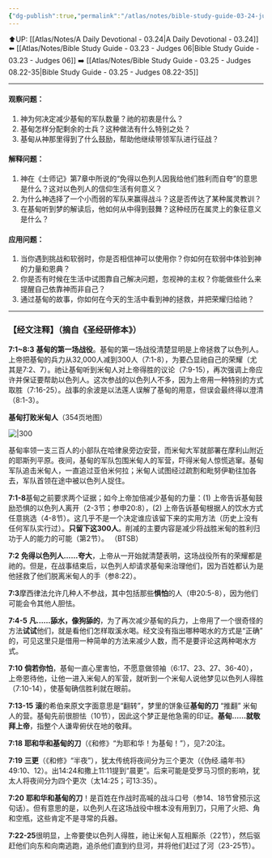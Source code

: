 ```yaml
---
{"dg-publish":true,"permalink":"/atlas/notes/bible-study-guide-03-24-judges-07/","noteIcon":""}
---
```


⬆️UP: [[Atlas/Notes/A Daily Devotional - 03.24\|A Daily Devotional - 03.24]]
⬅️ [[Atlas/Notes/Bible Study Guide - 03.23 - Judges 06\|Bible Study Guide - 03.23 - Judges 06]]
➡️ [[Atlas/Notes/Bible Study Guide - 03.25 - Judges 08.22-35\|Bible Study Guide - 03.25 - Judges 08.22-35]] 

---

#### 观察问题：

1. 神为何决定减少基甸的军队数量？祂的初衷是什么？
2. 基甸怎样分配剩余的士兵？这种做法有什么特别之处？
3. 基甸从神那里得到了什么鼓励，帮助他继续带领军队进行征战？

#### 解释问题：

1. 神在《士师记》第7章中所说的“免得以色列人因我给他们胜利而自夸”的意思是什么？这对以色列人的信仰生活有何意义？
2. 为什么神选择了一个小而弱的军队来赢得战斗？这是否传达了某种属灵教训？
3. 在基甸听到梦的解读后，他如何从中得到鼓舞？这种经历在属灵上的象征意义是什么？

#### 应用问题：

1. 当你遇到挑战和软弱时，你是否相信神可以使用你？你如何在软弱中体验到神的力量和恩典？
2. 你是否有时候在生活中试图靠自己解决问题，忽视神的主权？你能做些什么来提醒自己依靠神而非自己？
3. 通过基甸的故事，你如何在今天的生活中看到神的拯救，并把荣耀归给祂？

---
### 【经文注释】（摘自《圣经研修本》）

**7:1~8:3** **基甸的第一场战役**。基甸的第一场战役清楚显明是上帝拯救了以色列人。上帝把基甸的兵力从32,000人减到300人（7:1-8），为要凸显祂自己的荣耀（尤其是7:2、7）。祂让基甸听到米甸人对上帝得胜的议论（7:9-15），再次强调上帝应许并保证要帮助以色列人。这次参战的以色列人不多，因为上帝用一种特别的方式取胜（7:16-25）。战事的余波是以法莲人误解了基甸的用意，但误会最终得以澄清（8:1-3）。

**基甸打败米甸人**（354页地图）

![|300](https://yimawusi.net/wp-content/uploads/2023/04/map-07-05-p-354.jpg?w=667)

基甸率领一支三百人的小部队在哈律泉旁边安营，而米甸大军就部署在摩利山附近的耶斯列平原。夜间，基甸的军队包围米甸人的军营，吓得米甸人惊慌逃窜。基甸军队追击米甸人，一直追过亚伯米何拉；米甸人试图经过疏割和毗努伊勒往加各去，军队首领在途中被以色列人捉住。

**7:1-8**基甸之前要求两个证据；如今上帝加倍减少基甸的力量：(1) 上帝告诉基甸鼓励恐惧的以色列人离开（2-3节；参申20:8），(2) 上帝告诉基甸根据人的饮水方式任意挑选（4-8节）。这几乎不是一个决定谁应该留下来的实用方法（历史上没有任何军队实行过）。**只留下这300人**。削减的主要内容是减少将战胜米甸的胜利归功于人的能力的可能（第2节）。 （BTSB）

**7:2** **免得以色列人……夸大**，上帝从一开始就清楚表明，这场战役所有的荣耀都是祂的。但是，在战事结束后，以色列人却请求基甸来治理他们，因为百姓都认为是他拯救了他们脱离米甸人的手（参8:22）。

**7:3**摩西律法允许几种人不参战，其中包括那些**惧怕**的人（申20:5-8），因为他们可能会令其他人胆怯。

**7:4-5** **凡……舔水，像狗舔的**，为了再次减少基甸的兵力，上帝用了一个很奇怪的方法**试试**他们，就是看他们怎样取溪水喝。经文没有指出哪种喝水的方式是“正确” 的，可见这里只是借用一种简单的方法来减少人数，而不是要评论这两种喝水方式。

**7:10** **倘若你怕**，基甸一直心里害怕，不愿意做领袖（6:17、23、27、36-40），上帝恩待他，让他一进入米甸人的军营，就听到一个米甸人说他梦见以色列人得胜（7:10-14），使基甸确信胜利就在眼前。

**7:13-15** **滚**的希伯来原文字面意思是“翻转”，梦里的饼象征**基甸的刀** “推翻” 米甸人的营。基甸先前很胆怯（10节），因此这个梦正是他急需的印证。**基甸……就敬拜上帝**，指整个人谦卑俯伏在地的敬拜。

**7:18** **耶和华和基甸的刀**（《和修》“为耶和华！为基甸！”），见7:20注。

**7:19** **三更**（《和修》“半夜”），犹太传统将夜间分为三个更次（《伪经.禧年书》49:10、12）。出14:24和撒上11:11提到“晨更”。后来可能是受罗马习惯的影响，犹太人将夜间分为四个更次（太14:25；可13:35）。

**7:20** **耶和华和基甸的刀**！是百姓在作战时高喊的战斗口号（参14、18节曾预示这句话）。但有意思的是，以色列人在这场战役中根本没有用到刀，只用了火把、角和空瓶，这些肯定不是寻常的兵器。

**7:22-25**很明显，上帝要使以色列人得胜，祂让米甸人互相厮杀（22节），然后驱赶他们向东和向南逃跑，追杀他们直到约旦河，并将他们赶过了河（23-25节）。